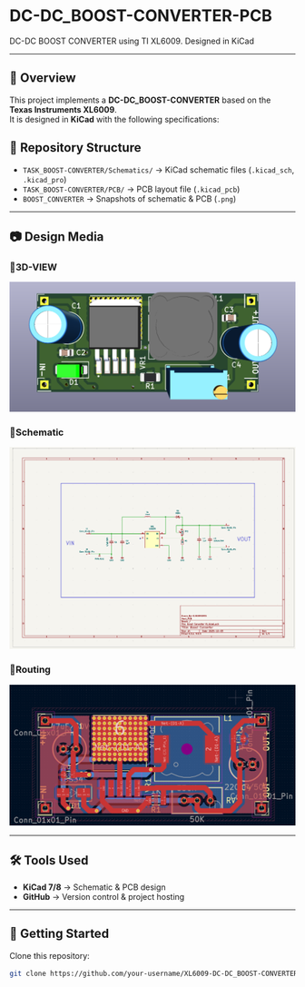 # DC-DC_BOOST-CONVERTER-PCB 
DC-DC BOOST CONVERTER using TI XL6009. Designed in KiCad

---

## 📌 Overview
This project implements a **DC-DC_BOOST-CONVERTER** based on the **Texas Instruments XL6009**.  
It is designed in **KiCad** with the following specifications:




## 📂 Repository Structure
- `TASK_BOOST-CONVERTER/Schematics/` → KiCad schematic files (`.kicad_sch`, `.kicad_pro`)  
- `TASK_BOOST-CONVERTER/PCB/` → PCB layout file (`.kicad_pcb`)  
- `BOOST_CONVERTER` → Snapshots of schematic & PCB (`.png`)  

---

## 📷 Design Media

### 🔹3D-VIEW
![Design](BOOST_CONVERTER/3D-VIEW.png)

### 🔹Schematic
![Schematic](BOOST_CONVERTER/Schematic.png)

### 🔹Routing 
![PCB Routing](BOOST_CONVERTER/Routing.png)

---

## 🛠 Tools Used
- **KiCad 7/8** → Schematic & PCB design  
- **GitHub** → Version control & project hosting  

---

## 🚀 Getting Started
Clone this repository:
```bash
git clone https://github.com/your-username/XL6009-DC-DC_BOOST-CONVERTER.git
